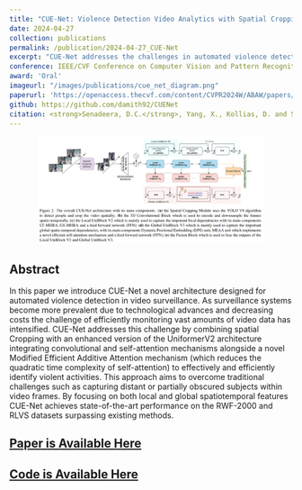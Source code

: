 ```yaml
---
title: "CUE-Net: Violence Detection Video Analytics with Spatial Cropping Enhanced UniformerV2 and Modified Efficient Additive Attention"
date: 2024-04-27
collection: publications
permalink: /publication/2024-04-27_CUE-Net
excerpt: "CUE-Net addresses the challenges in automated violence detection by combining spatial Cropping with an enhanced version of the UniformerV2 architecture, integrating convolutional and self-attention mechanisms alongside a novel Modified Efficient Additive Attention mechanism to effectively and efficiently identify violent activities."
conference: IEEE/CVF Conference on Computer Vision and Pattern Recognition Workshops (CVPRW), 2024
award: 'Oral'
imageurl: "/images/publications/cue_net_diagram.png"
paperurl: 'https://openaccess.thecvf.com/content/CVPR2024W/ABAW/papers/Senadeera_CUE-Net_Violence_Detection_Video_Analytics_with_Spatial_Cropping_Enhanced_UniformerV2_CVPRW_2024_paper.pdf'
github: https://github.com/damith92/CUENet
citation: <strong>Senadeera, D.C.</strong>, Yang, X., Kollias, D. and Slabaugh, G., 2024, June. CUE-Net: Violence Detection Video Analytics with Spatial Cropping, Enhanced UniformerV2 and Modified Efficient Additive Attention. In <i>2024 IEEE/CVF Conference on Computer Vision and Pattern Recognition Workshops (CVPRW)</i>.
---
```


<center><img src="/images/publications/cue_net_diagram.png" alt="CUE-Net Pipeline" style="width:80%;"></center>

## Abstract

In this paper we introduce CUE-Net a novel architecture designed for automated violence detection in video surveillance. As surveillance systems become more prevalent due to technological advances and decreasing costs the challenge of efficiently monitoring vast amounts of video data has intensified. CUE-Net addresses this challenge by combining spatial Cropping with an enhanced version of the UniformerV2 architecture integrating convolutional and self-attention mechanisms alongside a novel Modified Efficient Additive Attention mechanism (which reduces the quadratic time complexity of self-attention) to effectively and efficiently identify violent activities. This approach aims to overcome traditional challenges such as capturing distant or partially obscured subjects within video frames. By focusing on both local and global spatiotemporal features CUE-Net achieves state-of-the-art performance on the RWF-2000 and RLVS datasets surpassing existing methods.

## [Paper is Available Here](https://openaccess.thecvf.com/content/CVPR2024W/ABAW/papers/Senadeera_CUE-Net_Violence_Detection_Video_Analytics_with_Spatial_Cropping_Enhanced_UniformerV2_CVPRW_2024_paper.pdf)

## [Code is Available Here](https://github.com/damith92/CUENet)